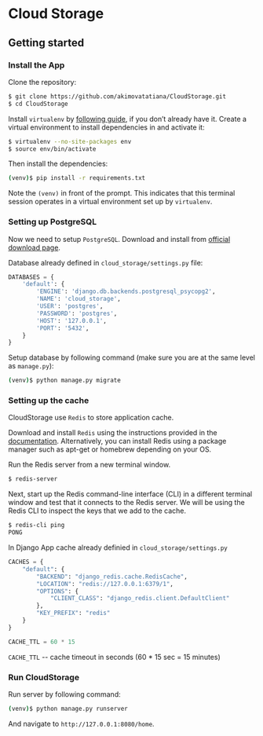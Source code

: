 # Cloud Storage

## Getting started

### Install the App
Clone the repository:

```sh
$ git clone https://github.com/akimovatatiana/CloudStorage.git
$ cd CloudStorage
```
Install `virtualenv` by [following guide](https://gist.github.com/Geoyi/d9fab4f609e9f75941946be45000632b), if you don’t already have it.
Create a virtual environment to install dependencies in and activate it:

```sh
$ virtualenv --no-site-packages env
$ source env/bin/activate
```

Then install the dependencies:

```sh
(venv)$ pip install -r requirements.txt
```
Note the `(venv)` in front of the prompt. This indicates that this terminal
session operates in a virtual environment set up by `virtualenv`.

### Setting up PostgreSQL
Now we need to setup `PostgreSQL`. Download and install from [official download page]((https://gist.github.com/Geoyi/d9fab4f609e9f75941946be45000632b)).

Database already defined in `cloud_storage/settings.py` file:

```python
DATABASES = {
    'default': {
        'ENGINE': 'django.db.backends.postgresql_psycopg2',
        'NAME': 'cloud_storage',
        'USER': 'postgres',
        'PASSWORD': 'postgres',
        'HOST': '127.0.0.1',
        'PORT': '5432',
    }
}
```

Setup database by following command (make sure you are at the same level as `manage.py`):
```sh
(venv)$ python manage.py migrate
```

### Setting up the cache
CloudStorage use `Redis` to store application cache.

Download and install `Redis` using the instructions provided in the [documentation](https://redis.io/topics/quickstart). Alternatively, you can install Redis using a package manager such as apt-get or homebrew depending on your OS.

Run the Redis server from a new terminal window.

```sh
$ redis-server
```

Next, start up the Redis command-line interface (CLI) in a different terminal window and test that it connects to the Redis server. We will be using the Redis CLI to inspect the keys that we add to the cache.

```sh
$ redis-cli ping
PONG
```


In Django App cache already definied in `cloud_storage/settings.py`

```python
CACHES = {
    "default": {
        "BACKEND": "django_redis.cache.RedisCache",
        "LOCATION": "redis://127.0.0.1:6379/1",
        "OPTIONS": {
            "CLIENT_CLASS": "django_redis.client.DefaultClient"
        },
        "KEY_PREFIX": "redis"
    }
}

CACHE_TTL = 60 * 15
```

`CACHE_TTL` -- cache timeout in seconds (60 * 15 sec = 15 minutes)




### Run CloudStorage
Run server by following command:
```sh
(venv)$ python manage.py runserver
```
And navigate to `http://127.0.0.1:8080/home`.

